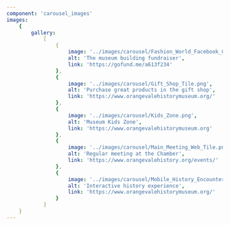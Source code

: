 ```yaml
---
component: 'carousel_images'
images:
    {
        gallery:
            [
                {
                    image: '../images/carousel/Fashion_World_Facebook_Cover.png',
                    alt: 'The museum building fundraiser',
                    link: 'https://gofund.me/a613f234'
                },
                {
                    image: '../images/carousel/Gift_Shop_Tile.png',
                    alt: 'Purchase great products in the gift shop',
                    link: 'https://www.orangevalehistorymuseum.org/'
                },
                {
                    image: '../images/carousel/Kids_Zone.png',
                    alt: 'Museum Kids Zone',
                    link: 'https://www.orangevalehistorymuseum.org'
                },
                {
                    image: '../images/carousel/Main_Meeting_Web_Tile.png',
                    alt: 'Regular meeting at the Chamber',
                    link: 'https://www.orangevalehistory.org/events/'
                },
                {
                    image: '../images/carousel/Mobile_History_Encounter_Tile.png',
                    alt: 'Interactive history experience',
                    link: 'https://www.orangevalehistorymuseum.org/'
                }
            ]
    }
---
```

